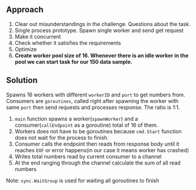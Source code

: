 ## Approach
1. Clear out misunderstandings in the challenge. Questions about the task.
2. Single process prototype. Spawn single worker and send get request
3. Make it concurrent
4. Check whether it satisfies the requirements
5. Optimize
6. __Create worker pool size of 16. Whenever there is an idle worker in the pool we can start task for our 150 data sample.__

## Solution
Spawns 16 workers with different `workerID` and `port` to get numbers from. Consumers are `goroutines`, called right after spawning the worker with same `port` then send requests and processes response. The ratio is 1:1.
1. `main` function spawns a worker(`spawnWorker`) and a consumer(`callEndpoint` as a goroutine) total of 16 of them.
2. Workers does not have to be goroutines because `cmd.Start` function does not wait for the process to finish.
3. Consumer calls the endpoint then reads from response body until it reaches `EOF` or error happens(in our case it means worker has crashed)
4. Writes total numbers read by current consumer to a channel
5. At the end ranging through the channel calculate the sum of all read numbers

Note: `sync.WaitGroup` is used for waiting all goroutines to finish
